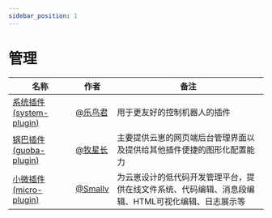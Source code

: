 ```yaml
---
sidebar_position: 1
---
```


# 管理

| 名称  |  作者  | 备注  |
|-------| ----- |------ |
| [系统插件 (system-plugin)](https://github.com/yunzai-org/system) | [@乐鸟君](https://gitee.com/Le-niao) | 用于更友好的控制机器人的插件 |
| [锅巴插件 (guoba-plugin)](https://github.com/guoba-yunzai/guoba-plugin) | [@牧星长](https://github.com/sjlei) | 主要提供云崽的网页端后台管理界面以及提供给其他插件便捷的图形化配置能力 |
| [小微插件 (micro-plugin)](https://github.com/V2233/micro-plugin) | [@Smallv](https://github.com/V2233) | 为云崽设计的低代码开发管理平台，提供在线文件系统、代码编辑、消息段编辑、HTML可视化编辑、日志展示等 |
